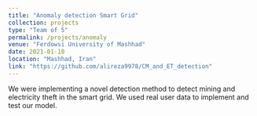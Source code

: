 ```yaml
---
title: "Anomaly detection Smart Grid"
collection: projects
type: "Team of 5"
permalink: /projects/anomaly
venue: "Ferdowsi University of Mashhad"
date: 2021-01-10
location: "Mashhad, Iran"
link: "https://github.com/alireza9978/CM_and_ET_detection"
---
```


We were implementing a novel detection method to detect mining and electricity theft in the smart grid. We used
real user data to implement and test our model.

